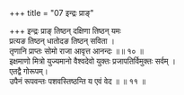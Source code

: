 +++
title = "07 इन्द्रः प्राङ्"

+++
इन्द्रः प्राङ् तिष्ठन् दक्षिणा तिष्ठन् यमः  
प्रत्यङ तिष्ठन् धातोदङ तिष्ठन् सविता ।  
तृणानि प्राप्तः सोमो राजा आवृत्त आनन्दः ॥॥ १० ॥  
इक्षमाणो मित्रो युज्यमानो वैश्वदेवो युक्तः प्रजापतिर्विमुक्तः सर्वम् ।  
एतद्वै गोरूपम्।  
उपैनं रूपवन्तः पशवस्तिष्ठन्ति य एवं वेद ॥ ॥ ११ ॥